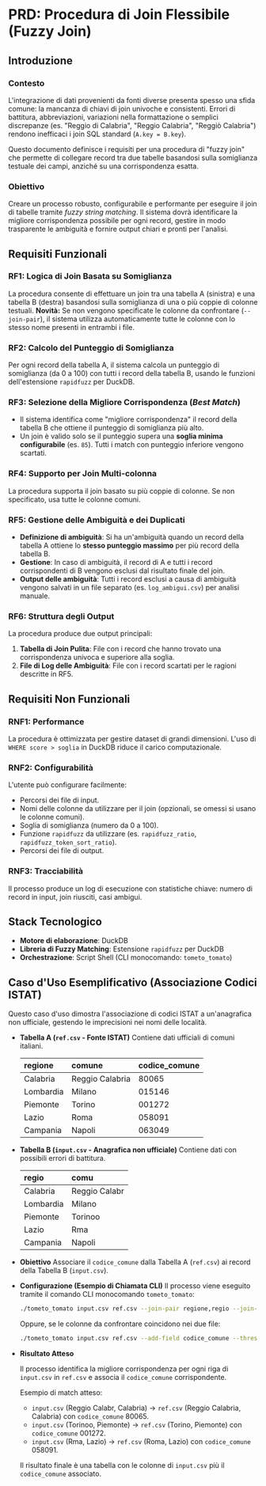 # PRD: Procedura di Join Flessibile (Fuzzy Join)

## Introduzione

### Contesto

L'integrazione di dati provenienti da fonti diverse presenta spesso una sfida comune: la mancanza di chiavi di join univoche e consistenti. Errori di battitura, abbreviazioni, variazioni nella formattazione o semplici discrepanze (es. "Reggio di Calabria", "Reggio Calabria", "Reggiò Calabria") rendono inefficaci i join SQL standard (`A.key = B.key`).

Questo documento definisce i requisiti per una procedura di "fuzzy join" che permette di collegare record tra due tabelle basandosi sulla somiglianza testuale dei campi, anziché su una corrispondenza esatta.

### Obiettivo

Creare un processo robusto, configurabile e performante per eseguire il join di tabelle tramite *fuzzy string matching*. Il sistema dovrà identificare la migliore corrispondenza possibile per ogni record, gestire in modo trasparente le ambiguità e fornire output chiari e pronti per l'analisi.

## Requisiti Funzionali

### RF1: Logica di Join Basata su Somiglianza

La procedura consente di effettuare un join tra una tabella A (sinistra) e una tabella B (destra) basandosi sulla somiglianza di una o più coppie di colonne testuali.
**Novità:** Se non vengono specificate le colonne da confrontare (`--join-pair`), il sistema utilizza automaticamente tutte le colonne con lo stesso nome presenti in entrambi i file.

### RF2: Calcolo del Punteggio di Somiglianza

Per ogni record della tabella A, il sistema calcola un punteggio di somiglianza (da 0 a 100) con tutti i record della tabella B, usando le funzioni dell'estensione `rapidfuzz` per DuckDB.

### RF3: Selezione della Migliore Corrispondenza (*Best Match*)

- Il sistema identifica come "migliore corrispondenza" il record della tabella B che ottiene il punteggio di somiglianza più alto.
- Un join è valido solo se il punteggio supera una **soglia minima configurabile** (es. `85`). Tutti i match con punteggio inferiore vengono scartati.

### RF4: Supporto per Join Multi-colonna

La procedura supporta il join basato su più coppie di colonne. Se non specificato, usa tutte le colonne comuni.

### RF5: Gestione delle Ambiguità e dei Duplicati

- **Definizione di ambiguità**: Si ha un'ambiguità quando un record della tabella A ottiene lo **stesso punteggio massimo** per più record della tabella B.
- **Gestione**: In caso di ambiguità, il record di A e tutti i record corrispondenti di B vengono esclusi dal risultato finale del join.
- **Output delle ambiguità**: Tutti i record esclusi a causa di ambiguità vengono salvati in un file separato (es. `log_ambigui.csv`) per analisi manuale.

### RF6: Struttura degli Output

La procedura produce due output principali:
1.  **Tabella di Join Pulita**: File con i record che hanno trovato una corrispondenza univoca e superiore alla soglia.
2.  **File di Log delle Ambiguità**: File con i record scartati per le ragioni descritte in RF5.

## Requisiti Non Funzionali

### RNF1: Performance

La procedura è ottimizzata per gestire dataset di grandi dimensioni. L'uso di `WHERE score > soglia` in DuckDB riduce il carico computazionale.

### RNF2: Configurabilità

L'utente può configurare facilmente:
- Percorsi dei file di input.
- Nomi delle colonne da utilizzare per il join (opzionali, se omessi si usano le colonne comuni).
- Soglia di somiglianza (numero da 0 a 100).
- Funzione `rapidfuzz` da utilizzare (es. `rapidfuzz_ratio`, `rapidfuzz_token_sort_ratio`).
- Percorsi dei file di output.

### RNF3: Tracciabilità

Il processo produce un log di esecuzione con statistiche chiave: numero di record in input, join riusciti, casi ambigui.

## Stack Tecnologico

- **Motore di elaborazione**: DuckDB
- **Libreria di Fuzzy Matching**: Estensione `rapidfuzz` per DuckDB
- **Orchestrazione**: Script Shell (CLI monocomando: `tometo_tomato`)

## Caso d'Uso Esemplificativo (Associazione Codici ISTAT)

Questo caso d'uso dimostra l'associazione di codici ISTAT a un'anagrafica non ufficiale, gestendo le imprecisioni nei nomi delle località.

- **Tabella A (`ref.csv` - Fonte ISTAT)**
  Contiene dati ufficiali di comuni italiani.

  | regione    | comune          | codice_comune |
  | :--------- | :-------------- | :------------ |
  | Calabria   | Reggio Calabria | 80065         |
  | Lombardia  | Milano          | 015146        |
  | Piemonte   | Torino          | 001272        |
  | Lazio      | Roma            | 058091        |
  | Campania   | Napoli          | 063049        |

- **Tabella B (`input.csv` - Anagrafica non ufficiale)**
  Contiene dati con possibili errori di battitura.

  | regio     | comu          |
  | :-------- | :------------ |
  | Calabria  | Reggio Calabr |
  | Lombardia | Milano        |
  | Piemonte  | Torinoo       |
  | Lazio     | Rma           |
  | Campania  | Napoli        |

- **Obiettivo**
  Associare il `codice_comune` dalla Tabella A (`ref.csv`) ai record della Tabella B (`input.csv`).

- **Configurazione (Esempio di Chiamata CLI)**
  Il processo viene eseguito tramite il comando CLI monocomando `tometo_tomato`:

  ```bash
  ./tometo_tomato input.csv ref.csv --join-pair regione,regio --join-pair comune,comu --add-field codice_comune --threshold 90 --show-score
  ```

  Oppure, se le colonne da confrontare coincidono nei due file:

  ```bash
  ./tometo_tomato input.csv ref.csv --add-field codice_comune --threshold 90 --show-score
  ```

- **Risultato Atteso**

  Il processo identifica la migliore corrispondenza per ogni riga di `input.csv` in `ref.csv` e associa il `codice_comune` corrispondente.

  Esempio di match atteso:
  - `input.csv` (Reggio Calabr, Calabria) -> `ref.csv` (Reggio Calabria, Calabria) con `codice_comune` 80065.
  - `input.csv` (Torinoo, Piemonte) -> `ref.csv` (Torino, Piemonte) con `codice_comune` 001272.
  - `input.csv` (Rma, Lazio) -> `ref.csv` (Roma, Lazio) con `codice_comune` 058091.

  Il risultato finale è una tabella con le colonne di `input.csv` più il `codice_comune` associato.

